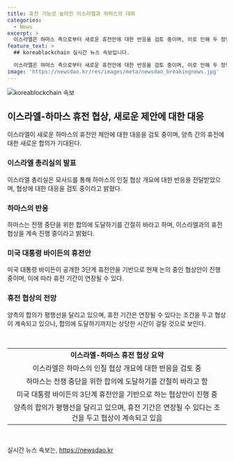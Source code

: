 ```yaml
---
title: 휴전 가능성 높아진 이스라엘과 하마스의 대화
categories:
  - News
excerpt: >
  이스라엘은 하마스 측으로부터 새로운 휴전안에 대한 반응을 검토 중이며, 이로 인해 두 정당 간의 관계가 긴장을 높이고 있다. 이스라엘 총리실은 하마스의 인질 협상 개요에 대한 반응을 평가 중이라고 밝혔으며, 어떤 조치를 취할지 결정한 후 중재자에게 답변을 전달할 예정이라고 전했다. 현재 논의 중인 협상안은 조 바이든 미국 대통령이 발표한 3단계 휴전안을 기반으로 하며, 이를 통해 어느 쪽에서 세부 협상을 벌일지 결정할 예정이다. 양측은 합의에 도달하기 위해 몇 주가 더 걸릴 것으로 보인다.
feature_text: >
  ## koreablockchain 실시간 뉴스 속보입니다.

  이스라엘은 하마스 측으로부터 새로운 휴전안에 대한 반응을 검토 중이며, 이로 인해 두 정당 간의 관계가 긴장을 높이고 있다. 이스라엘 총리실은 하마스의 인질 협상 개요에 대한 반응을 평가 중이라고 밝혔으며, 어떤 조치를 취할지 결정한 후 중재자에게 답변을 전달할 예정이라고 전했다. 현재 논의 중인 협상안은 조 바이든 미국 대통령이 발표한 3단계 휴전안을 기반으로 하며, 이를 통해 어느 쪽에서 세부 협상을 벌일지 결정할 예정이다. 양측은 합의에 도달하기 위해 몇 주가 더 걸릴 것으로 보인다.
image: 'https://newsdao.kr/res/images/meta/newsdao_breakingnews.jpg'
---
```


<p><img src="https://newsdao.kr/res/images/meta/newsdao_breakingnews.jpg" alt="koreablockchain 속보" /></p>

<h2 data-ke-size="size26">이스라엘-하마스 휴전 협상, 새로운 제안에 대한 대응</h2>

<p data-ke-size="size16">이스라엘이 새로운 하마스의 휴전안 제안에 대한 대응을 검토 중이며, 양측 간의 휴전에 대한 새로운 합의가 기대된다.</p>

<h3 data-ke-size="size24">이스라엘 총리실의 발표</h3>

<p data-ke-size="size16">이스라엘 총리실은 모사드를 통해 하마스의 인질 협상 개요에 대한 반응을 전달받았으며, 협상에 대한 대응을 검토 중이라고 밝혔다.</p>

<h3 data-ke-size="size24">하마스의 반응</h3>

<p data-ke-size="size16">하마스는 전쟁 중단을 위한 합의에 도달하기를 간절히 바라고 하며, 이스라엘과의 휴전 협상을 계속 진행 중이라고 밝혔다.</p>

<h3 data-ke-size="size24">미국 대통령 바이든의 휴전안</h3>

<p data-ke-size="size16">미국 대통령 바이든이 공개한 3단계 휴전안을 기반으로 현재 논의 중인 협상안이 진행 중이며, 이에 따라 휴전 기간이 연장될 수 있다.</p>

<h3 data-ke-size="size24">휴전 협상의 전망</h3>

<p data-ke-size="size16">양측의 합의가 평행선을 달리고 있으며, 휴전 기간은 연장될 수 있다는 조건을 두고 협상이 계속되고 있으나, 합의에 도달하기까지는 상당한 시간이 걸릴 것으로 보인다.</p>

<p data-ke-size="size16">&nbsp;</p>

<table>
    <tbody>
        <tr>
            <td style="text-align: center; height: 17px;"><b>이스라엘-하마스 휴전 협상 요약</b></td>
        </tr>
        <tr>
            <td style="text-align: center; height: 17px;">이스라엘은 하마스의 인질 협상 개요에 대한 반응을 검토 중</td>
        </tr>
        <tr>
            <td style="text-align: center; height: 17px;">하마스는 전쟁 중단을 위한 합의에 도달하기를 간절히 바라고 함</td>
        </tr>
        <tr>
            <td style="text-align: center; height: 17px;">미국 대통령 바이든의 3단계 휴전안을 기반으로 하는 협상안이 진행 중</td>
        </tr>
        <tr>
            <td style="text-align: center; height: 17px;">양측의 합의가 평행선을 달리고 있으며, 휴전 기간은 연장될 수 있다는 조건을 두고 협상이 계속되고 있음</td>
        </tr>
    </tbody>
</table>

<p data-ke-size="size16">&nbsp;</p>
실시간 뉴스 속보는, <a href="https://newsdao.kr" rel="dofollow">https://newsdao.kr</a>


